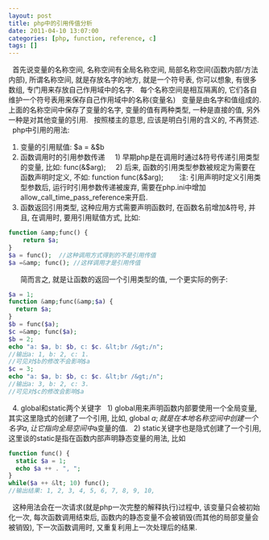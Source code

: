 ```yaml
---
layout: post
title: php中的引用传值分析
date: 2011-04-10 13:07:00
categories: [php, function, reference, c]
tags: []
---
```

 
首先说变量的名称空间, 名称空间有全局名称空间, 局部名称空间(函数内部/方法内部), 所谓名称空间, 就是存放名字的地方, 就是一个符号表, 你可以想象, 有很多数组, 专门用来存放自己作用域中的名字.
 
每个名称空间是相互隔离的, 它们各自维护一个符号表用来保存自己作用域中的名称(变量名)
 
变量是由名字和值组成的. 上面的名称空间中保存了变量的名字, 变量的值有两种类型, 一种是直接的值, 另外一种是对其他变量的引用.
 
按照楼主的意思, 应该是明白引用的含义的, 不再赘述.
 
php中引用的用法:
1. 变量的引用赋值: $a = &$b
2. 函数调用时的引用参数传递
    1) 早期php是在调用时通过&符号传递引用类型的变量, 比如: func(&$arg);
    2) 后来, 函数的引用类型参数被规定为需要在函数声明时定义, 不如: function func(&$arg);
       注: 引用声明时定义引用类型参数后, 运行时引用参数传递被废弃, 需要在php.ini中增加allow_call_time_pass_reference来开启.
3. 函数返回引用类型, 这种应用方式需要声明函数时, 在函数名前增加&符号, 并且, 在调用时, 要用引用赋值方式, 比如:

```php
function &amp;func() {
    return $a;
}
$a = func();  //这种调用方式得到的不是引用传值
$a =&amp; func(); //这样调用才是引用传值
```
 
    简而言之, 就是让函数的返回一个引用类型的值, 一个更实际的例子:

```php
$a = 1;
function &amp;func(&amp;$a) {
  return $a;
}
$b = func($a);
$c =&amp; func($a);
$b = 2;
echo "a: $a, b: $b, c: $c. &lt;br /&gt;/n";
//输出a: 1, b: 2, c: 1.
//可见对$b的修改不会影响$a
$c = 3;
echo "a: $a, b: $b, c: $c. &lt;br /&gt;/n";
//输出a: 3, b: 2, c: 3.
//可见对$c的修改会影响$a
```
 
4. global和static两个关键字
  1) global用来声明函数内部要使用一个全局变量, 其实这里隐式的创建了一个引用, 比如, global $a;就是在本地名称空间中创建一个名字a, 让它指向全局空间中$a变量的值.
  2) static关键字也是隐式创建了一个引用, 这里谈的static是指在函数内部声明静态变量的用法, 比如

```php
function func() {
  static $a = 1;
  echo $a ++ . ", ";
}
while($a ++ &lt; 10) func();
//输出结果: 1, 2, 3, 4, 5, 6, 7, 8, 9, 10,
```
 
这种用法会在一次请求(就是php一次完整的解释执行)过程中, 该变量只会被初始化一次, 每次函数调用结束后, 函数内的静态变量不会被销毁(而其他的局部变量会被销毁), 下一次函数调用时, 又重复利用上一次处理后的结果.
 
